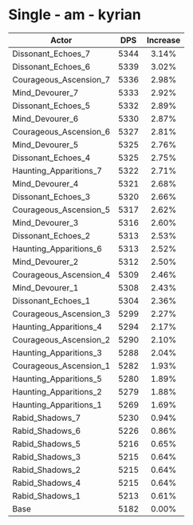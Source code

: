 # Single - am - kyrian
| Actor | DPS | Increase |
|---|:---:|:---:|
|Dissonant_Echoes_7|5344|3.14%|
|Dissonant_Echoes_6|5339|3.02%|
|Courageous_Ascension_7|5336|2.98%|
|Mind_Devourer_7|5333|2.92%|
|Dissonant_Echoes_5|5332|2.89%|
|Mind_Devourer_6|5330|2.87%|
|Courageous_Ascension_6|5327|2.81%|
|Mind_Devourer_5|5325|2.76%|
|Dissonant_Echoes_4|5325|2.75%|
|Haunting_Apparitions_7|5322|2.71%|
|Mind_Devourer_4|5321|2.68%|
|Dissonant_Echoes_3|5320|2.66%|
|Courageous_Ascension_5|5317|2.62%|
|Mind_Devourer_3|5316|2.60%|
|Dissonant_Echoes_2|5313|2.53%|
|Haunting_Apparitions_6|5313|2.52%|
|Mind_Devourer_2|5312|2.50%|
|Courageous_Ascension_4|5309|2.46%|
|Mind_Devourer_1|5308|2.43%|
|Dissonant_Echoes_1|5304|2.36%|
|Courageous_Ascension_3|5299|2.27%|
|Haunting_Apparitions_4|5294|2.17%|
|Courageous_Ascension_2|5290|2.10%|
|Haunting_Apparitions_3|5288|2.04%|
|Courageous_Ascension_1|5282|1.93%|
|Haunting_Apparitions_5|5280|1.89%|
|Haunting_Apparitions_2|5279|1.88%|
|Haunting_Apparitions_1|5269|1.69%|
|Rabid_Shadows_7|5230|0.94%|
|Rabid_Shadows_6|5226|0.86%|
|Rabid_Shadows_5|5216|0.65%|
|Rabid_Shadows_3|5215|0.64%|
|Rabid_Shadows_2|5215|0.64%|
|Rabid_Shadows_4|5215|0.64%|
|Rabid_Shadows_1|5213|0.61%|
|Base|5182|0.00%|
